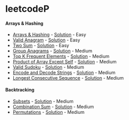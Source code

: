 # leetcodeP

#### Arrays & Hashing
- [Arrays & Hashing](https://leetcode.com/problems/contains-duplicate/) - [Solution](./src/neetcode/ArraysHashing.java) - Easy
- [Valid Anagram](https://leetcode.com/problems/valid-anagram/) - [Solution](./src/neetcode/ValidAnagram.java) - Easy
- [Two Sum](https://leetcode.com/problems/two-sum/) - [Solution](./src/neetcode/TwoSum.java) - Easy
- [Group Anagrams](https://leetcode.com/problems/group-anagrams/) - [Solution](./src/neetcode/GroupAnagrams.java) - Medium
- [Top K Frequent Elements](https://leetcode.com/problems/top-k-frequent-elements/) - [Solution](./src/neetcode/TopKFrequentElements.java) - Medium
- [Product of Array Except Self]() - [Solution]() - Medium
- [Valid Sudoku]() - [Solution]() - Medium
- [Encode and Decode Strings]() - [Solution]() - Medium
- [Longest Consecutive Sequence]() - [Solution]() - Medium

#### Backtracking
- [Subsets](https://leetcode.com/problems/subsets/) - [Solution](./src/neetcode/Subsets.java)  - Medium
- [Combination Sum](https://leetcode.com/problems/combination-sum/) - [Solution](./src/neetcode/CombinationSum.java)  - Medium
- [Permutations](https://leetcode.com/problems/permutations/) - [Solution](./src/neetcode/Permutations.java) - Medium
